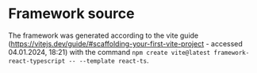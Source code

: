 # Framework source
The framework was generated according to the vite guide (https://vitejs.dev/guide/#scaffolding-your-first-vite-project - accessed 04.01.2024, 18:21) with the command `npm create vite@latest framework-react-typescript -- --template react-ts`.
